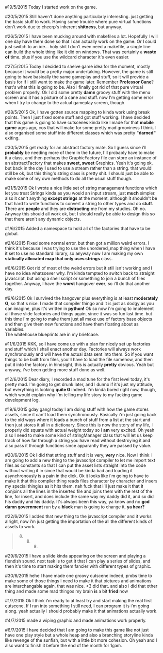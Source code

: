 #19/5/2015
Today I started work on the game.

#20/5/2015
Still haven't done anything particularly interesting. just getting the basic
stuff to work. Having some trouble where pure virtual functions don't work due
to cheerp's inherent **shitness**, but anyway.

#26/5/2015
I have been mucking around with makefiles a lot. Hopefully I will one day
have them done so that I can actually work on the game.
Or I could just switch to an ide...
holy shit I don't even need a makefile, a single line can build the whole
thing like it did on windows. That was certainly a **waste of** time.
plus if you use the wildcard character it's even easier.

#27/5/2015
Today I decided to shelve game idea for the moment, mostly because it would be
a pretty major undertaking. However, the game is still going to have basically
the same gameplay and stuff, so it will provide a basis for if I still want to
make the game later. Remember **Professor Cane**? that's what this is going to be.
Also I finally got rid of that pure virtual problem properly.
Ok I did some pretty **damn** groovy stuff with the menu screen and it has a
picture of a cane and stuff. now I'm getting some error when I try to change to
the actual gameplay screen, though.

#28/5/2015
Ok, I have gotten source mapping to kinda work using break points. Then I just
fixed some stuff and got stuff working. I have decided that this game is going
to have cutscenes kinda like I made for that **mobile game** ages ago, cos that
will make for some pretty mad grooviness I think.
I also organised some stuff into different classes which was pretty **"darned"**
exiting.

#30/5/2015
get ready for an abstract factory mate. So I guess since i'll **probably** be
needing more of them in the future, I'll probably have to make it a class, and
then perhaps the GraphicFactory file can store an instance of an abstractFactory
that makes **sweet, sweet** Graphics.
Yeah it's going ok, but back in the day I used to use a stream rather than a
string. that would still be ok, but this thing's string class is pretty shit.
I should just be able to make some of my own methods to do all the usual stuff
though.

#31/5/2015
Ok I wrote a nice little set of string management functions which let you treat
Strings kinda as you would an input stream, just **much** simpler. also it can't
anything **except strings** at the moment, although it shouldn't be that hard to
write functions to convert a string to other types and do **stuff**.
There are **people** and they are **distracting** me from my studies. Oh no.
Anyway this should all work ok, but I should really be able to design this so
that there aren't any dynamic objects.

#1/6/2015
Added a namespace to hold all of the factories that have to be global.

#2/6/2015
Fixed some normal error, but then got a million weird errors. I think it's
because I was trying to use the unordered_map thing when I have it set to use
no standard library, so anyway now I am making my own **statically allocated map
that only uses strings** class.

#6/6/2015
Got rid of most of the weird errors but it still isn't working and I have no
idea whatsoever why. I'm kinda tempted to switch back to straight javascript,
but using a shell script or something to join a bunch of files together.
Anyway, I have the **worst** hangover **ever**, so i'll do that another day.

#9/6/2015
Ok I survived the hangover plus everything is at least **moderately G**, so
that's nice. I made that compiler thingo and it is just as dodgy as you can
imagine, plus it's written in **python!**
Ok so now i'm going to implement all those slide factories and things again,
since it was so fun last time. but this time i'm going to make them just all
make use of factory base objects and then give them new functions and have them
floating about as variables.<br />
The whitehouse blueprints are in my briefcase.

#11/6/2015
KKK, so I have come up with a plan for nicely set up factories and stuff which I
shall enact another day.
Factories will always work synchronously and will have the actual data sent into
them. So if you want things to be built from files, you'll have to load the file
somehow, and then put it into the factory.
in hindsight, this is actually **pretty** obvious.
Yeah but anyway, i've been getting more stuff done as well.

#12/6/2015
Dear diary, I recorded a mad tune for the first level today, it's pretty mad.
I'm going to get drunk later, and I dunno if it's just my attitude, but
everything is looking **quite G** indeed. I'm kinda bored right now, though,
which would explain why I'm telling my life story to my fucking game development
log.

#19/6/2015
gday gang! today I am doing stuff with how the game stores assets, since it
can't load them synchronously. Basically i'm just going back to the old ways
where it loads a bunch of stuff from a list at the start and then just stores it
all in a dictionary.
Since this is now the story of my life, I properly did squats with actual weight
today so I **am** very excited.
Oh yeah also I need to make some kind of stringManager class that will let us
keep track of how far through a string you have read without destroying it and
also pass it through functions since apparantly they are passed by value.

#20/6/2015
Ok I did that string stuff and it is very, **very** nice. Now I think I am going
to add a new thing to the javascript compiler to let me import text files as
constants so that I can put the asset lists straight into the code without
writing it in since that would be kinda bad and loading it asynchronously is
a pain in the dick.
Ok it looks like i'm going to have to make it that this compiler thing reads
files character by character and insers my special thingies as it hits them.
nah fuck that i'll just make it that it conjoins all the lines in the inserted
file and joins them with the rest of the line, for insert, and does include the
same way my daddy did it, and so did his daddy and his daddy. It's always been
this way, ya know and no **god damn government** run by a **black** man is going
to change it, **ya hear?**

#22/6/2015
I added that new thing to the javascript compiler and it works alright, now i'm
just getting the importation of the all the different kinds of assets to work.
>8) 8) 8)

#29/6/2015
I have a slide kinda appearing on the screen and playing a fiendish sound. next
task is to get it that I can play a series of slides, and then it's time to
start making them fancier with different types of graphic.

#30/6/2015
hehe I have made one groovy cutscene indeed, probs time to make some of those
things
I need to make it that pictures and animations are interchangable again, that
was nice. <3 did that. and also I did that other thing and made some mad thingos
my brain **is** a bit **fried** now

#1/7/2015
Ok I think i'm ready to at least try and start making the real first cutscene.
If I run into something I still need, I can program it is i'm going along.
yeah actually I should probably make it that animations actually work.

#4/7/2015
made a wiping graphic and made animations work properly.

#6/7/2015
I have decided that I am going to make this game like not just have one play
style but a whole heap and also a branching storyline kinda like revenge of the
sunfish, but with a little bit more cohesion.
Oh yeah and I also want to finish it before the end of the month for 1gam.
